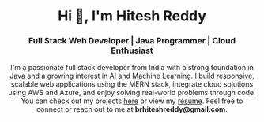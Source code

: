<h1 align="center">Hi 👋, I'm Hitesh Reddy</h1> <h3 align="center">Full Stack Web Developer | Java Programmer | Cloud Enthusiast</h3> <p align="center"> I'm a passionate full stack developer from India with a strong foundation in Java and a growing interest in AI and Machine Learning. I build responsive, scalable web applications using the MERN stack, integrate cloud solutions using AWS and Azure, and enjoy solving real-world problems through code. You can check out my projects <a href="https://hitesh-reddy-09.github.io/HiteshReddy/" target="_blank">here</a> or view my <a href="https://drive.google.com/file/d/1zAWm2S4oCHJrjlA-9T9GsqtY3OUJ-SfE/view?usp=sharing" target="_blank">resume</a>. Feel free to connect or reach out to me at <strong>brhiteshreddy@gmail.com</strong>. </p>
